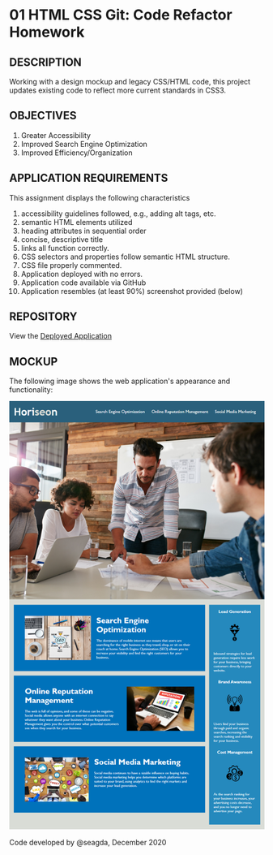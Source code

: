 # 01 HTML CSS Git: Code Refactor Homework

## DESCRIPTION

Working with a design mockup and legacy CSS/HTML code, this project updates existing code to reflect more current standards in CSS3.

## OBJECTIVES

 1. Greater Accessibility
 1. Improved Search Engine Optimization
 1. Improved Efficiency/Organization

## APPLICATION REQUIREMENTS

This assignment displays the following characteristics
1. accessibility guidelines followed, e.g., adding alt tags, etc. 
1. semantic HTML elements utilized
1. heading attributes in sequential order
1. concise, descriptive title
1. links all function correctly.
1. CSS selectors and properties follow semantic HTML structure.
1. CSS file properly commented.
1. Application deployed with no errors.
1. Application code available via GitHub
1. Application resembles (at least 90%) screenshot provided (below)

## REPOSITORY

View the [Deployed Application](https://seagda.github.io/hw-code-refractor/)

## MOCKUP

The following image shows the web application's appearance and functionality:

![code refactor demo](./assets/images/01-html-css-git-homework-demo.png)

Code developed by @seagda, December 2020
